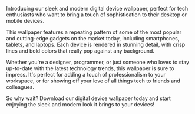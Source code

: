 <!--
Write me content for website with wallpaper "A wallpaper featuring a repeating pattern of sleek and modern digital devices, such as smartphones, tablets, and laptops."
-->

<!--font:Poppins-->

Introducing our sleek and modern digital device wallpaper, perfect for tech enthusiasts who want to bring a touch of sophistication to their desktop or mobile devices.

This wallpaper features a repeating pattern of some of the most popular and cutting-edge gadgets on the market today, including smartphones, tablets, and laptops. Each device is rendered in stunning detail, with crisp lines and bold colors that really pop against any background.

Whether you're a designer, programmer, or just someone who loves to stay up-to-date with the latest technology trends, this wallpaper is sure to impress. It's perfect for adding a touch of professionalism to your workspace, or for showing off your love of all things tech to friends and colleagues.

So why wait? Download our digital device wallpaper today and start enjoying the sleek and modern look it brings to your devices!
